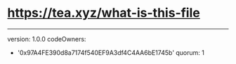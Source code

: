 # https://tea.xyz/what-is-this-file
---
version: 1.0.0
codeOwners:
  - '0x97A4FE390d8a7174f540EF9A3df4C4AA6bE1745b'
quorum: 1

